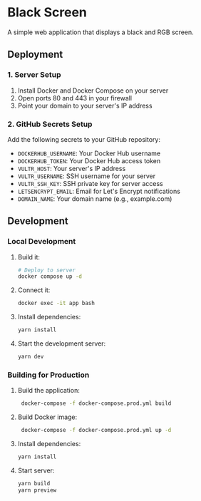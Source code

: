 # Black Screen

A simple web application that displays a black and RGB screen.

## Deployment

### 1. Server Setup

1. Install Docker and Docker Compose on your server
2. Open ports 80 and 443 in your firewall
3. Point your domain to your server's IP address

### 2. GitHub Secrets Setup

Add the following secrets to your GitHub repository:

- `DOCKERHUB_USERNAME`: Your Docker Hub username
- `DOCKERHUB_TOKEN`: Your Docker Hub access token
- `VULTR_HOST`: Your server's IP address
- `VULTR_USERNAME`: SSH username for your server
- `VULTR_SSH_KEY`: SSH private key for server access
- `LETSENCRYPT_EMAIL`: Email for Let's Encrypt notifications
- `DOMAIN_NAME`: Your domain name (e.g., example.com)


## Development

### Local Development

1. Build it:
   ```bash
   # Deploy to server
   docker compose up -d
   ```

2. Connect it:
   ```bash
   docker exec -it app bash
   ```

3. Install dependencies:
   ```bash
   yarn install
   ```

4. Start the development server:
   ```bash
   yarn dev
   ```

### Building for Production

1. Build the application:
   ```bash
    docker-compose -f docker-compose.prod.yml build
   ```

2. Build Docker image:
   ```bash
    docker-compose -f docker-compose.prod.yml up -d
   ```
3. Install dependencies:
   ```bash
   yarn install
   ```

4. Start server:
   ```bash
   yarn build
   yarn preview
   ```